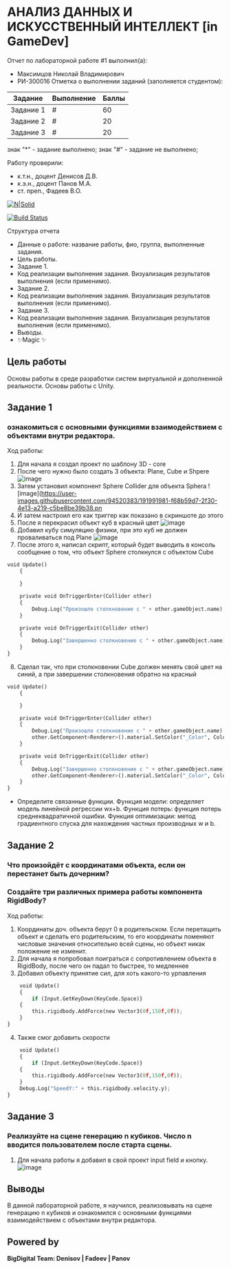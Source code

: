 # АНАЛИЗ ДАННЫХ И ИСКУССТВЕННЫЙ ИНТЕЛЛЕКТ [in GameDev]
Отчет по лабораторной работе #1 выполнил(а):
- Максимцов Николай Владимирович
- РИ-300016
Отметка о выполнении заданий (заполняется студентом):

| Задание | Выполнение | Баллы |
| ------ | ------ | ------ |
| Задание 1 | # | 60 |
| Задание 2 | # | 20 |
| Задание 3 | # | 20 |


знак "*" - задание выполнено; знак "#" - задание не выполнено;

Работу проверили:
- к.т.н., доцент Денисов Д.В.
- к.э.н., доцент Панов М.А.
- ст. преп., Фадеев В.О.

[![N|Solid](https://cldup.com/dTxpPi9lDf.thumb.png)](https://nodesource.com/products/nsolid)

[![Build Status](https://travis-ci.org/joemccann/dillinger.svg?branch=master)](https://travis-ci.org/joemccann/dillinger)

Структура отчета

- Данные о работе: название работы, фио, группа, выполненные задания.
- Цель работы.
- Задание 1.
- Код реализации выполнения задания. Визуализация результатов выполнения (если применимо).
- Задание 2.
- Код реализации выполнения задания. Визуализация результатов выполнения (если применимо).
- Задание 3.
- Код реализации выполнения задания. Визуализация результатов выполнения (если применимо).
- Выводы.
- ✨Magic ✨

## Цель работы
Основы работы в среде разработки систем
виртуальной и дополненной реальности. Основы работы c Unity.

## Задание 1
### ознакомиться с основными функциями взаимодействием с объектами внутри редактора.
Ход работы:
1) Для начала я создал проект по шаблону 3D - core
2) После чего нужно было создать 3 объекта: Plane, Cube и Shpere
![image](https://user-images.githubusercontent.com/94520383/191991603-c7d730bb-86ef-43c1-9974-2e3c16430b0c.png)
3) Затем установил компонент Sphere Collider для объекта Sphera
![image](https://user-images.githubusercontent.com/94520383/191991981-f68b59d7-2f30-4e13-a219-c5be8be39b38.pn
4) И затем настроил его как триггер как показано в скриншоте до этого 
5) После я перекрасил объект куб в красный цвет
![image](https://user-images.githubusercontent.com/94520383/191992226-62503bb6-995b-4ce4-aba8-95b1c786e9c3.png)
6) Добавил кубу симуляцию физики, при это куб не должен проваливаться под Plane
![image](https://user-images.githubusercontent.com/94520383/191992382-449c5e5e-7640-458f-bc4f-4634cadb4ef5.png)
7) После этого я, написал скрипт, который будет выводить в консоль сообщение о том, что объект Sphere столкнулся с объектом Cube
```py
void Update()
    {

    }

    private void OnTriggerEnter(Collider other)
    {
        Debug.Log("Произошло столкновение с " + other.gameObject.name);
    }

    private void OnTriggerExit(Collider other)
    {
        Debug.Log("Завершенно столкновение с " + other.gameObject.name);
    }
}

```
8) Сделал так, что при столкновении Cube должен менять свой цвет на синий, а при завершении столкновения обратно на красный
```py
void Update()
    {

    }

    private void OnTriggerEnter(Collider other)
    {
        Debug.Log("Произошло столкновение с " + other.gameObject.name);
        other.GetComponent<Renderer>().material.SetColor("_Color", Color.blue);
    }

    private void OnTriggerExit(Collider other)
    {
        Debug.Log("Завершенно столкновение с " + other.gameObject.name);
        other.GetComponent<Renderer>().material.SetColor("_Color", Color.red);
    }
}

```
- Определите связанные функции. Функция модели: определяет модель линейной регрессии wx+b. Функция потерь: функция потерь среднеквадратичной ошибки. Функция оптимизации: метод градиентного спуска для нахождения частных производных w и b.


## Задание 2
### Что произойдёт с координатами объекта, если он перестанет быть дочерним?
### Создайте три различных примера работы компонента RigidBody?
Ход работы: 
1) Координаты доч. объекта берут 0 в родительском. Если перетащить объект и сделать его родительским, то его координаты поменяют числовые значения относительно всей сцены, но объект никак положение не изменит.
2) Для начала я попробовал поиграться с сопротивлением объекта в RigidBody, после чего он падал то быстрее, то медленнее 
3) Добавил объекту принятие сил, для хоть какого-то урпавления 
```py
    void Update()
    {
        if (Input.GetKeyDown(KeyCode.Space)}
    {
        this.rigidbody.AddForce(new Vector3(0f,150f,0f));
    }
}
```
4) Также смог добавить скорости
```py
    void Update()
    {
        if (Input.GetKeyDown(KeyCode.Space)}
    {
        this.rigidbody.AddForce(new Vector3(0f,150f,0f));
    }
    Debug.Log("SpeedY:" + this.rigidbody.velocity.y);
}

```
## Задание 3
### Реализуйте на сцене генерацию n кубиков. Число n вводится пользователем после старта сцены.
1) Для начала работы я добавил в свой проект input field и кнопку.
![image](https://user-images.githubusercontent.com/94520383/192143670-2a602c8a-bf91-4ad0-bb51-9cbfad8ca9fb.png)

## Выводы
В данной лабораторной работе, я научился, реализовывать на сцене генерацию n кубиков и ознакомился с основными функциями взаимодействием с объектами внутри редактора.

## Powered by

**BigDigital Team: Denisov | Fadeev | Panov**
